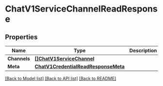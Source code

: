# ChatV1ServiceChannelReadResponse

## Properties

Name | Type | Description | Notes
------------ | ------------- | ------------- | -------------
**Channels** | [**[]ChatV1ServiceChannel**](chat.v1.service.channel.md) |  | [optional] 
**Meta** | [**ChatV1CredentialReadResponseMeta**](chat_v1_credentialReadResponse_meta.md) |  | [optional] 

[[Back to Model list]](../README.md#documentation-for-models) [[Back to API list]](../README.md#documentation-for-api-endpoints) [[Back to README]](../README.md)


